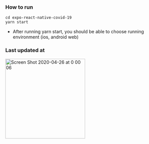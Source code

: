 ### How to run

```
cd expo-react-native-covid-19
yarn start
```

- After running yarn start, you should be able to choose running environment (ios, android web)


### Last updated at

<img width="250" alt="Screen Shot 2020-04-26 at 0 00 06" src="https://user-images.githubusercontent.com/10094591/80283222-f2459000-8750-11ea-832d-ec4cfaebe376.png">
